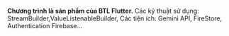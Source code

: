**Chương trình là sản phẩm của BTL Flutter.**
Các kỹ thuật sử dụng: StreamBuilder,ValueListenableBuilder,
Các tiện ích: Gemini API, FireStore, Authentication Firebase...

